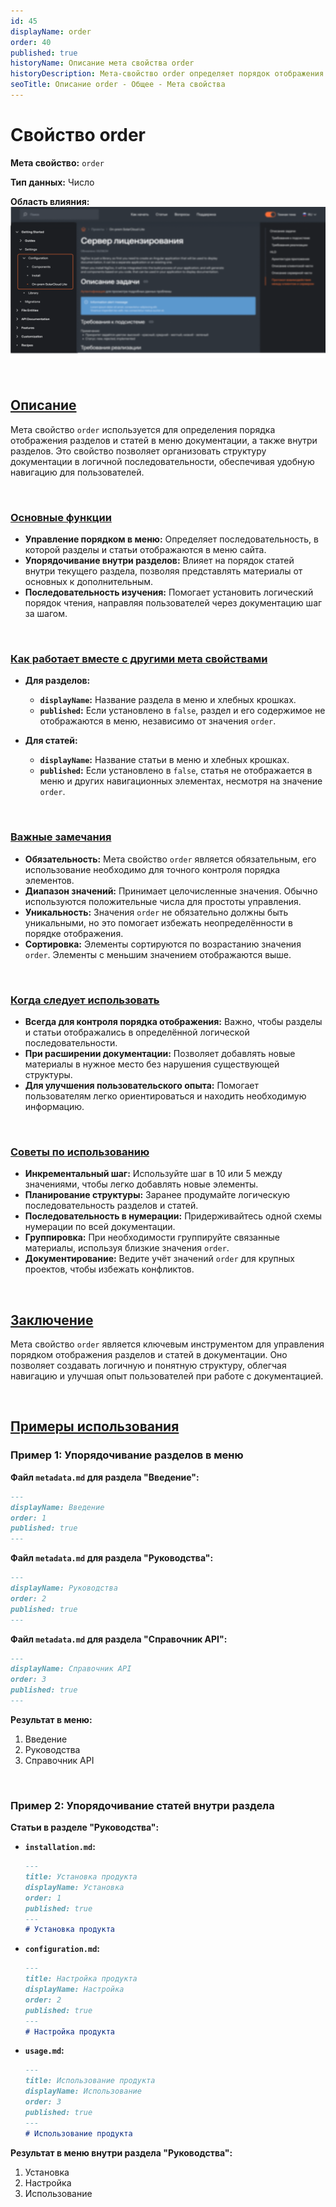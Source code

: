 ```yaml
---
id: 45
displayName: order
order: 40
published: true
historyName: Описание мета свойства order
historyDescription: Мета-свойство order определяет порядок отображения разделов и статей в меню документации для удобной навигации.
seoTitle: Описание order - Общее - Мета свойства
---
```


# Свойство order

**Мета свойство:** `order`

**Тип данных:** Число

**Область влияния:**
![Влияние cвойства](https://raw.githubusercontent.com/SolarSpaceTech/product-documentation-help/refs/heads/main/ru/images/order.png)

<br/>

## [Описание](description)

Мета свойство `order` используется для определения порядка отображения разделов и статей в меню документации, а также внутри разделов.
Это свойство позволяет организовать структуру документации в логичной последовательности, обеспечивая удобную навигацию для пользователей.

<br/>

### [Основные функции](basic-functions)

- **Управление порядком в меню:** Определяет последовательность, в которой разделы и статьи отображаются в меню сайта.
- **Упорядочивание внутри разделов:** Влияет на порядок статей внутри текущего раздела, позволяя представлять материалы от основных к дополнительным.
- **Последовательность изучения:** Помогает установить логический порядок чтения, направляя пользователей через документацию шаг за шагом.

<br/>

### [Как работает вместе с другими мета свойствами](with-other-properties)

- **Для разделов:**
  - **`displayName`:** Название раздела в меню и хлебных крошках.
  - **`published`:** Если установлено в `false`, раздел и его содержимое не отображаются в меню, независимо от значения `order`.

- **Для статей:**
  - **`displayName`:** Название статьи в меню и хлебных крошках.
  - **`published`:** Если установлено в `false`, статья не отображается в меню и других навигационных элементах, несмотря на значение `order`.

<br/>

### [Важные замечания](notes)

- **Обязательность:** Мета свойство `order` является обязательным, его использование необходимо для точного контроля порядка элементов.
- **Диапазон значений:** Принимает целочисленные значения. Обычно используются положительные числа для простоты управления.
- **Уникальность:** Значения `order` не обязательно должны быть уникальными, но это помогает избежать неопределённости в порядке отображения.
- **Сортировка:** Элементы сортируются по возрастанию значения `order`. Элементы с меньшим значением отображаются выше.

<br/>

### [Когда следует использовать](when-to-use)

- **Всегда для контроля порядка отображения:** Важно, чтобы разделы и статьи отображались в определённой логической последовательности.
- **При расширении документации:** Позволяет добавлять новые материалы в нужное место без нарушения существующей структуры.
- **Для улучшения пользовательского опыта:** Помогает пользователям легко ориентироваться и находить необходимую информацию.

<br/>

### [Советы по использованию](advice)

- **Инкрементальный шаг:** Используйте шаг в 10 или 5 между значениями, чтобы легко добавлять новые элементы.
- **Планирование структуры:** Заранее продумайте логическую последовательность разделов и статей.
- **Последовательность в нумерации:** Придерживайтесь одной схемы нумерации по всей документации.
- **Группировка:** При необходимости группируйте связанные материалы, используя близкие значения `order`.
- **Документирование:** Ведите учёт значений `order` для крупных проектов, чтобы избежать конфликтов.

<br/>

## [Заключение](conclusion)

Мета свойство `order` является ключевым инструментом для управления порядком отображения разделов и статей в документации.
Оно позволяет создавать логичную и понятную структуру, облегчая навигацию и улучшая опыт пользователей при работе с документацией.

<br/>

## [Примеры использования](examples)

### Пример 1: Упорядочивание разделов в меню

**Файл `metadata.md` для раздела "Введение":**

```md
---
displayName: Введение
order: 1
published: true
---
```

**Файл `metadata.md` для раздела "Руководства":**

```md
---
displayName: Руководства
order: 2
published: true
---
```

**Файл `metadata.md` для раздела "Справочник API":**

```md
---
displayName: Справочник API
order: 3
published: true
---
```

**Результат в меню:**

1. Введение
2. Руководства
3. Справочник API

<br/>

### Пример 2: Упорядочивание статей внутри раздела

**Статьи в разделе "Руководства":**

- **`installation.md`:**

  ```md
  ---
  title: Установка продукта
  displayName: Установка
  order: 1
  published: true
  ---
  # Установка продукта
  ```

- **`configuration.md`:**

  ```md
  ---
  title: Настройка продукта
  displayName: Настройка
  order: 2
  published: true
  ---
  # Настройка продукта
  ```

- **`usage.md`:**

  ```md
  ---
  title: Использование продукта
  displayName: Использование
  order: 3
  published: true
  ---
  # Использование продукта
  ```

**Результат в меню внутри раздела "Руководства":**

1. Установка
2. Настройка
3. Использование
